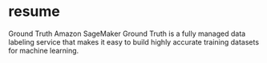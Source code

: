 # resume
Ground Truth
Amazon SageMaker Ground Truth is a fully managed data labeling service that makes it easy to build highly accurate training datasets for machine learning.
